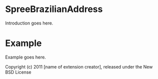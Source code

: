 SpreeBrazilianAddress
=====================

Introduction goes here.


Example
=======

Example goes here.


Copyright (c) 2011 [name of extension creator], released under the New BSD License
